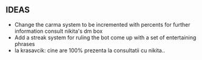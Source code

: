 ## IDEAS
- Change the carma system to be incremented with percents for further information consult nikita's dm box
- Add a streak system for ruling the bot come up with a set of entertaining phrases 
- la krasavcik: cine are 100% prezenta la consultatii cu nikita..
